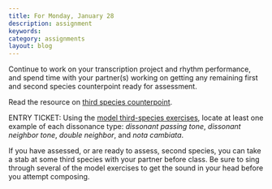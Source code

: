 ```yaml
---
title: For Monday, January 28
description: assignment
keywords: 
category: assignments
layout: blog
---
```


Continue to work on your transcription project and rhythm performance, and spend time with your partner(s) working on getting any remaining first and second species counterpoint ready for assessment.

Read the resource on [third species counterpoint][third].

ENTRY TICKET: Using the [model third-species exercises][models], locate at least one example of each dissonance type: *dissonant passing tone*, *dissonant neighbor tone*, *double neighbor*, and *nota cambiata*.

If you have assessed, or are ready to assess, second species, you can take a stab at some third species with your partner before class. Be sure to sing through several of the model exercises to get the sound in your head before you attempt composing.

[third]: http://kshaffer.github.com/musicianshipResources/thirdSpecies.html
[models]: /musi199/img/modelThirdSpecies.pdf